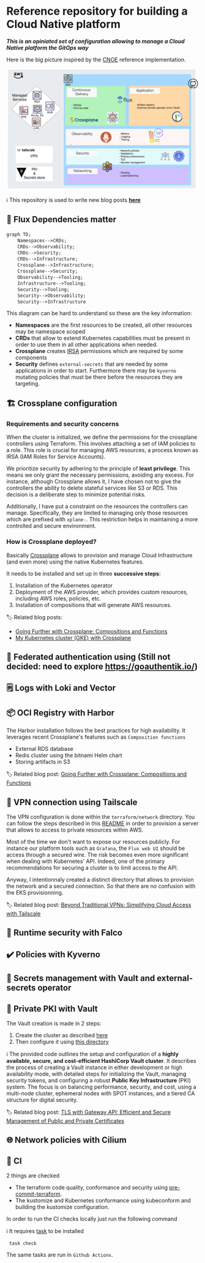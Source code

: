 # Reference repository for building a Cloud Native platform

**_This is an opiniated set of configuration allowing to manage a Cloud Native platform the GitOps way_**

Here is the big picture inspired by the [CNOE](https://cnoe.io/) reference implementation.

![overview](.assets/cloud-native-ref.png)

ℹ️ This repository is used to write new blog posts [**here**](https://blog.ogenki.io)


## 🔄 Flux Dependencies matter

```mermaid
graph TD;
    Namespaces-->CRDs;
    CRDs-->Observability;
    CRDs-->Security;
    CRDs-->Infrastructure;
    Crossplane-->Infrastructure;
    Crossplane-->Security;
    Observability-->Tooling;
    Infrastructure-->Tooling;
    Security-->Tooling;
    Security-->Observability;
    Security-->Infrastructure
```

This diagram can be hard to understand so these are the key information:

* **Namespaces** are the first resources to be created, all other resources may be namespace scoped
* **CRDs** that allow to extend Kubernetes capabilities must be present in order to use them in all other applications when needed.
* **Crossplane** creates [IRSA](https://docs.aws.amazon.com/emr/latest/EMR-on-EKS-DevelopmentGuide/setting-up-enable-IAM.html) permissions which are required by some components
* **Security** defines `external-secrets` that are needed by some applications in order to start. Furthermore there may be `kyverno` mutating policies that must be there before the resources they are targeting.

## 🏗️ Crossplane configuration

### Requirements and security concerns

When the cluster is initialized, we define the permissions for the crossplane controllers using Terraform. This involves attaching a set of IAM policies to a role. This role is crucial for managing AWS resources, a process known as IRSA (IAM Roles for Service Accounts).

We prioritize security by adhering to the principle of **least privilege**. This means we only grant the necessary permissions, avoiding any excess. For instance, although Crossplane allows it, I have chosen not to give the controllers the ability to delete stateful services like S3 or RDS. This decision is a deliberate step to minimize potential risks.

Additionally, I have put a constraint on the resources the controllers can manage. Specifically, they are limited to managing only those resources which are prefixed with `xplane-`. This restriction helps in maintaining a more controlled and secure environment.

### How is Crossplane deployed?

Basically [Crossplane](https://www.crossplane.io/) allows to provision and manage Cloud Infrastructure (and even more) using the native Kubernetes features.

It needs to be installed and set up in three **successive steps**:

1. Installation of the Kubernetes operator
2. Deployment of the AWS provider, which provides custom resources, including AWS roles, policies, etc.
3. Installation of compositions that will generate AWS resources.

🏷️ Related blog posts:

* [Going Further with Crossplane: Compositions and Functions](https://blog.ogenki.io/post/cilium-gateway-api/)
* [My Kubernetes cluster (GKE) with Crossplane](https://blog.ogenki.io/post/crossplane_k3d/)

## 🛂 Federated authentication using (Still not decided: need to explore https://goauthentik.io/)

## 🗒️ Logs with Loki and Vector

## 📦 OCI Registry with Harbor

The Harbor installation follows the best practices for high availability. It leverages recent Crossplane's features such as `Composition functions`

* External RDS database
* Redis cluster using the bitnami Helm chart
* Storing artifacts in S3

🏷️ Related blog post: [Going Further with Crossplane: Compositions and Functions](https://blog.ogenki.io/post/crossplane_composition_functions/)

## 🔗 VPN connection using Tailscale

The VPN configuration is done within the `terraform/network` directory.
You can follow the steps described in this [README](/terraform/network/README.md) in order to provision a server that allows to access to private resources within AWS.

Most of the time we don't want to expose our resources publicly. For instance our platform tools such as `Grafana`, the `Flux web UI` should be access through a secured wire.
The risk becomes even more significant when dealing with Kubernetes' API. Indeed, one of the primary recommendations for securing a cluster is to limit access to the API.

Anyway, I intentionnaly created a distinct directory that allows to provision the network and a secured connection. So that there are no confusion with the EKS provisionning.

🏷️ Related blog post: [Beyond Traditional VPNs: Simplifying Cloud Access with Tailscale](https://blog.ogenki.io/post/tailscale/)

## 👮 Runtime security with Falco

## ✔️ Policies with Kyverno

## :closed_lock_with_key: Secrets management with Vault and external-secrets operator

## 🔑 Private PKI with Vault

The Vault creation is made in 2 steps:

1. Create the cluster as described [here](/terraform/vault/cluster/README.md)
2. Then configure it using [this directory](/terraform/vault/management/README.md)

ℹ️ The provided code outlines the setup and configuration of a **highly available, secure, and cost-efficient HashiCorp Vault cluster**. It describes the process of creating a Vault instance in either development or high availability mode, with detailed steps for initializing the Vault, managing security tokens, and configuring a robust **Public Key Infrastructure** (PKI) system. The focus is on balancing performance, security, and cost, using a multi-node cluster, ephemeral nodes with SPOT instances, and a tiered CA structure for digital security.

🏷️ Related blog post: [TLS with Gateway API: Efficient and Secure Management of Public and Private Certificates](https://blog.ogenki.io/post/pki-gapi/)

## 🌐 Network policies with Cilium

## 🧪 CI

2 things are checked

* The terraform code quality, conformance and security using [pre-commit-terraform](https://github.com/antonbabenko/pre-commit-terraform).
* The kustomize and Kubernetes conformance using kubeconform and building the kustomize configuration.

In order to run the CI checks locally just run the following command

ℹ️ It requires [task](https://taskfile.dev/installation/) to be installed

```console
 task check
```

The same tasks are run in `Github Actions`.